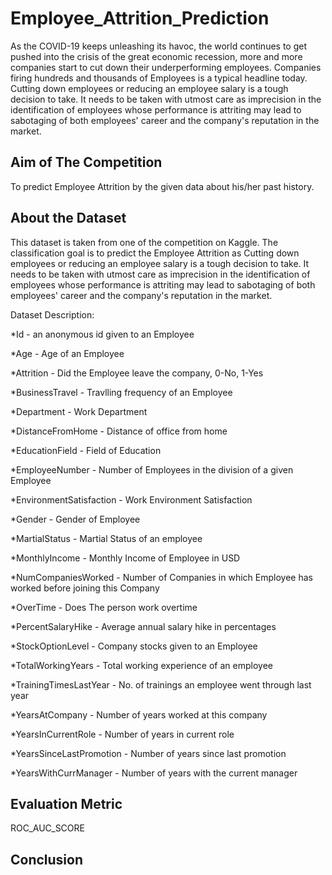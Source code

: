 # Employee_Attrition_Prediction

As the COVID-19 keeps unleashing its havoc, the world continues to get pushed into the crisis of the great economic recession, more and more companies start to cut down their underperforming employees. Companies firing hundreds and thousands of Employees is a typical headline today. Cutting down employees or reducing an employee salary is a tough decision to take. It needs to be taken with utmost care as imprecision in the identification of employees whose performance is attriting may lead to sabotaging of both employees' career and the company's reputation in the market.

## Aim of The Competition

To predict Employee Attrition by the given data about his/her past history.

## About the Dataset
This dataset is taken from one of the competition on Kaggle. The classification goal is to predict the Employee Attrition as Cutting down employees or reducing an employee salary is a tough decision to take. It needs to be taken with utmost care as imprecision in the identification of employees whose performance is attriting may lead to sabotaging of both employees' career and the company's reputation in the market.

Dataset Description:

*Id - an anonymous id given to an Employee

*Age - Age of an Employee

*Attrition - Did the Employee leave the company, 0-No, 1-Yes

*BusinessTravel - Travlling frequency of an Employee

*Department - Work Department

*DistanceFromHome - Distance of office from home

*EducationField - Field of Education

*EmployeeNumber - Number of Employees in the division of a given Employee

*EnvironmentSatisfaction - Work Environment Satisfaction

*Gender - Gender of Employee

*MartialStatus - Martial Status of an employee

*MonthlyIncome - Monthly Income of Employee in USD

*NumCompaniesWorked - Number of Companies in which Employee has worked before joining this Company

*OverTime - Does The person work overtime

*PercentSalaryHike - Average annual salary hike in percentages

*StockOptionLevel - Company stocks given to an Employee

*TotalWorkingYears - Total working experience of an employee

*TrainingTimesLastYear - No. of trainings an employee went through last year

*YearsAtCompany - Number of years worked at this company

*YearsInCurrentRole - Number of years in current role

*YearsSinceLastPromotion - Number of years since last promotion

*YearsWithCurrManager - Number of years with the current manager

## Evaluation Metric

ROC_AUC_SCORE

## Conclusion
